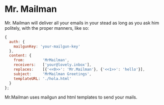 # Mr. Mailman

Mr. Mailman will deliver all your emails in your stead as
long as you ask him politely, with the proper manners,
like so:

```javascript
{
  auth: {
    mailgunKey: 'your-mailgun-key'
  },
  content: {
    from:        'MrMailman',
    receivers:   ['your@lovely.inbox'],
    replaces:    [{'<<0>>': 'Mr.Mailman'}, {'<<1>>': 'hello'}],
    subject:     'MrMailman Greetings',
    templateURL: './hola.html'
  }
};
```

Mr.Mailman uses mailgun and html templates to send your mails.
